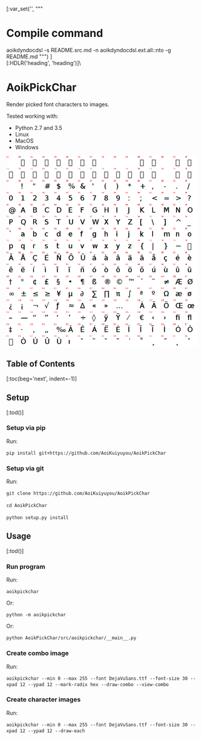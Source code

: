 [:var_set('', """
# Compile command
aoikdyndocdsl -s README.src.md -n aoikdyndocdsl.ext.all::nto -g README.md
""")
]\
[:HDLR('heading', 'heading')]\
# AoikPickChar
Render picked font characters to images.

Tested working with:
- Python 2.7 and 3.5
- Linux
- MacOS
- Windows

![Image](https://raw.githubusercontent.com/AoiKuiyuyou/AoikPickChar/0.1.0/screenshot/screenshot.png)

## Table of Contents
[:toc(beg='next', indent=-1)]

## Setup
[:tod()]

### Setup via pip
Run:
```
pip install git+https://github.com/AoiKuiyuyou/AoikPickChar
```

### Setup via git
Run:
```
git clone https://github.com/AoiKuiyuyou/AoikPickChar

cd AoikPickChar

python setup.py install
```

## Usage
[:tod()]

### Run program
Run:
```
aoikpickchar
```
Or:
```
python -m aoikpickchar
```
Or:
```
python AoikPickChar/src/aoikpickchar/__main__.py
```

### Create combo image
Run:
```
aoikpickchar --min 0 --max 255 --font DejaVuSans.ttf --font-size 30 --xpad 12 --ypad 12 --mark-radix hex --draw-combo --view-combo
```

### Create character images
Run:
```
aoikpickchar --min 0 --max 255 --font DejaVuSans.ttf --font-size 30 --xpad 12 --ypad 12 --draw-each
```
